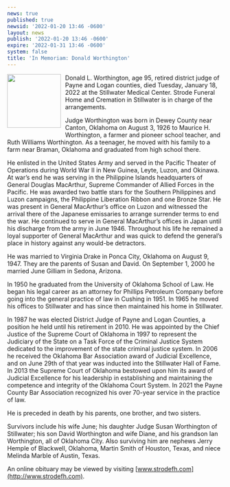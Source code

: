 ```yaml
---
news: true
published: true
newsid: '2022-01-20 13:46 -0600'
layout: news
publish: '2022-01-20 13:46 -0600'
expire: '2022-01-31 13:46 -0600'
system: false
title: 'In Memoriam: Donald Worthington'
---
```

<a href="https://www.oscn.net/images/news/donald-worthington-fullsize.jpg"><img style="width: 125px; float: left; margin: 0 10px 10px 0;" src="https://www.oscn.net/images/news/donald-worthington.jpg" /></a>
Donald L. Worthington, age 95, retired district judge of Payne and Logan counties, died Tuesday, January 18, 2022 at the Stillwater Medical Center. Strode Funeral Home and Cremation in Stillwater is in charge of the arrangements. 

Judge Worthington was born in Dewey County near Canton, Oklahoma on August 3, 1926 to Maurice H. Worthington, a farmer and pioneer school teacher, and Ruth Williams Worthington.  As a teenager, he moved with his family to a farm near Braman, Oklahoma and graduated from high school there.

He enlisted in the United States Army and served in the Pacific Theater of Operations during World War II in New Guinea, Leyte, Luzon, and Okinawa. At war’s end he was serving in the Philippine Islands headquarters of General Douglas MacArthur, Supreme Commander of Allied Forces in the Pacific. He was awarded two battle stars for the Southern Philippines and Luzon campaigns, the Philippine Liberation Ribbon and one Bronze Star. He was present in General MacArthur’s office on Luzon and witnessed the arrival there of the Japanese emissaries to arrange surrender terms to end the war.  He continued to serve in General MacArthur’s offices in Japan until his discharge from the army in June 1946. Throughout his life he remained a loyal supporter of General MacArthur and was quick to defend the general’s place in history against any would-be detractors.

He was married to Virginia Drake in Ponca City, Oklahoma on August 9, 1947.  They are the parents of Susan and David.  On September 1, 2000 he married June Gilliam in Sedona, Arizona.

In 1950 he graduated from the University of Oklahoma School of Law.  He began his legal career as an attorney for Phillips Petroleum Company before going into the general practice of law in Cushing in 1951.  In 1965 he moved his offices to Stillwater and has since then maintained his home in Stillwater.

In 1987 he was elected District Judge of Payne and Logan Counties, a position he held until his retirement in 2010.  He was appointed by the Chief Justice of the Supreme Court of Oklahoma in 1997 to represent the Judiciary of the State on a Task Force of the Criminal Justice System dedicated to the improvement of the state criminal justice system.  In 2006 he received the Oklahoma Bar Association award of Judicial Excellence, and on June 29th of that year was inducted into the Stillwater Hall of Fame.  In 2013 the Supreme Court of Oklahoma bestowed upon him its award of Judicial Excellence for his leadership in establishing and maintaining the competence and integrity of the Oklahoma Court System.  In 2021 the Payne County Bar Association recognized his over 70-year service in the practice of law.

He is preceded in death by his parents, one brother, and two sisters.

Survivors include his wife June; his daughter Judge Susan Worthington of Stillwater; his son David Worthington and wife Diane, and his grandson Ian Worthington, all of Oklahoma City.  Also surviving him are nephews Jerry Hemple of Blackwell, Oklahoma, Martin Smith of Houston, Texas, and niece Melinda Marble of Austin, Texas.

An online obituary may be viewed by visiting [www.strodefh.com](http://www.strodefh.com).
